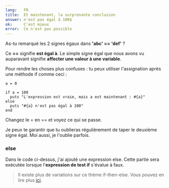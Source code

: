 ```yaml
---
lang:   FR
title:  Et maintenant, la surprenante conclusion
answer: n'est pas égal à 100$
ok:     C'est mieux
error:  Ce n'est pas possible
---
```


As-tu remarqué les 2 signes égaux dans __'abc' == 'def'__ ?

Ce __==__ signifie __est égal à__.
Le simple signe égal que nous avons vu auparavant signifie __affecter une valeur à une variable__.

Pour rendre les choses plus confuses : tu peux utiliser l'assignation après une méthode if comme ceci :

    a = 0

    if a = 100
      puts "L'expression est vraie, mais a est maintenant : #{a}"
    else
      puts "#{a} n'est pas égal à 100"
    end

Changez le = en == et voyez ce qui se passe.

Je peux te garantir que tu oublieras régulièrement de taper le deuxième signe égal. Moi aussi, je l'oublie parfois.

### else
Dans le code ci-dessus, j'ai ajouté une expression else. Cette partie sera exécutée lorsque l'__expression de test if__ s'évalue à faux.

> Il existe plus de variations sur ce thème if-then-else. Vous pouvez en lire plus
> <a href="http://www.ruby-doc.org/core/syntax/control_expressions_rdoc.html" target="_blank">ici</a>.
